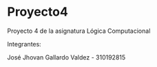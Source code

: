 # Proyecto4
Proyecto 4 de la asignatura Lógica Computacional 


Integrantes:

José Jhovan Gallardo Valdez - 310192815
